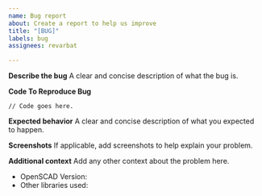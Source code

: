 ```yaml
---
name: Bug report
about: Create a report to help us improve
title: "[BUG]"
labels: bug
assignees: revarbat

---
```


**Describe the bug**
A clear and concise description of what the bug is.

**Code To Reproduce Bug**
```
// Code goes here.
```

**Expected behavior**
A clear and concise description of what you expected to happen.

**Screenshots**
If applicable, add screenshots to help explain your problem.

**Additional context**
Add any other context about the problem here.
- OpenSCAD Version:
- Other libraries used:
